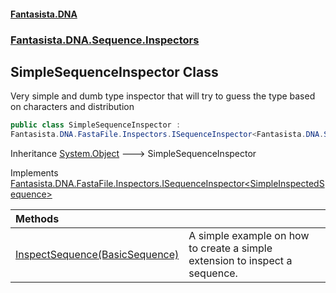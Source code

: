 #### [Fantasista.DNA](index.md 'index')
### [Fantasista.DNA.Sequence.Inspectors](Fantasista.DNA.Sequence.Inspectors.md 'Fantasista.DNA.Sequence.Inspectors')

## SimpleSequenceInspector Class

Very simple and dumb type inspector that will try to guess the type based on characters and distribution

```csharp
public class SimpleSequenceInspector :
Fantasista.DNA.FastaFile.Inspectors.ISequenceInspector<Fantasista.DNA.Sequence.SimpleInspectedSequence>
```

Inheritance [System.Object](https://docs.microsoft.com/en-us/dotnet/api/System.Object 'System.Object') &#129106; SimpleSequenceInspector

Implements [Fantasista.DNA.FastaFile.Inspectors.ISequenceInspector&lt;](Fantasista.DNA.FastaFile.Inspectors.ISequenceInspector_T_.md 'Fantasista.DNA.FastaFile.Inspectors.ISequenceInspector<T>')[SimpleInspectedSequence](Fantasista.DNA.Sequence.SimpleInspectedSequence.md 'Fantasista.DNA.Sequence.SimpleInspectedSequence')[&gt;](Fantasista.DNA.FastaFile.Inspectors.ISequenceInspector_T_.md 'Fantasista.DNA.FastaFile.Inspectors.ISequenceInspector<T>')

| Methods | |
| :--- | :--- |
| [InspectSequence(BasicSequence)](Fantasista.DNA.Sequence.Inspectors.SimpleSequenceInspector.InspectSequence(Fantasista.DNA.Sequence.BasicSequence).md 'Fantasista.DNA.Sequence.Inspectors.SimpleSequenceInspector.InspectSequence(Fantasista.DNA.Sequence.BasicSequence)') | A simple example on how to create a simple extension to inspect a sequence. |
